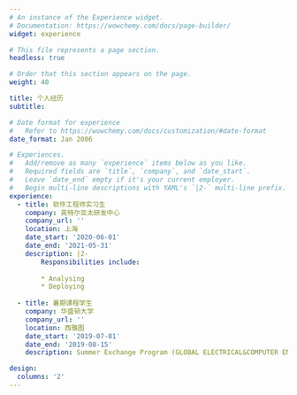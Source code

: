 ```yaml
---
# An instance of the Experience widget.
# Documentation: https://wowchemy.com/docs/page-builder/
widget: experience

# This file represents a page section.
headless: true

# Order that this section appears on the page.
weight: 40

title: 个人经历
subtitle:

# Date format for experience
#   Refer to https://wowchemy.com/docs/customization/#date-format
date_format: Jan 2006

# Experiences.
#   Add/remove as many `experience` items below as you like.
#   Required fields are `title`, `company`, and `date_start`.
#   Leave `date_end` empty if it's your current employer.
#   Begin multi-line descriptions with YAML's `|2-` multi-line prefix.
experience:
  - title: 软件工程师实习生
    company: 英特尔亚太研发中心
    company_url: ''
    location: 上海
    date_start: '2020-06-01'
    date_end: '2021-05-31'
    description: |2-
        Responsibilities include:
        
        * Analysing
        * Deploying
        
  - title: 暑期课程学生
    company: 华盛顿大学
    company_url: ''
    location: 西雅图
    date_start: '2019-07-01'
    date_end: '2019-08-15'
    description: Summer Exchange Program (GLOBAL ELECTRICAL&COMPUTER ENGINEERING PROGRAMS)

design:
  columns: '2'
---
```

